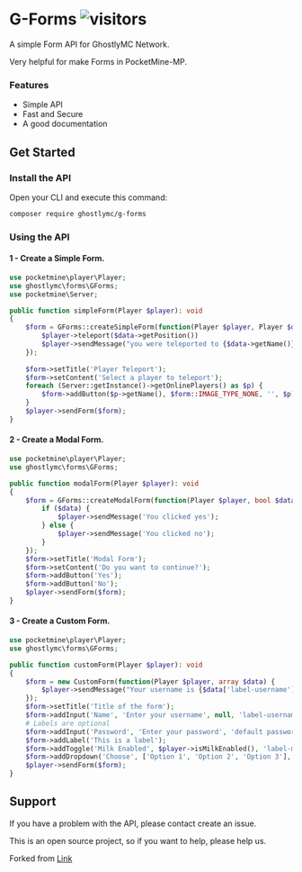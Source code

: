 # G-Forms ![visitors](https://visitor-badge.glitch.me/badge?page_id=G-Forms)

A simple Form API for GhostlyMC Network.

Very helpful for make Forms in PocketMine-MP.

### Features

- Simple API
- Fast and Secure
- A good documentation

## Get Started

### Install the API
Open your CLI and execute this command:

```bash
composer require ghostlymc/g-forms
```

### Using the API
#### 1 - Create a Simple Form.

```php
use pocketmine\player\Player;
use ghostlymc\forms\GForms;
use pocketmine\Server;

public function simpleForm(Player $player): void
{
    $form = GForms::createSimpleForm(function(Player $player, Player $data) {
        $player->teleport($data->getPosition())
        $player->sendMessage("you were teleported to {$data->getName()}");
    });
    
    $form->setTitle('Player Teleport');
    $form->setContent('Select a player to teleport');
    foreach (Server::getInstance()->getOnlinePlayers() as $p) {
        $form->addButton($p->getName(), $form::IMAGE_TYPE_NONE, '', $p);
    }
    $player->sendForm($form);
}
```
#### 2 - Create a Modal Form.

```php
use pocketmine\player\Player;
use ghostlymc\forms\GForms;

public function modalForm(Player $player): void
{
    $form = GForms::createModalForm(function(Player $player, bool $data) {
        if ($data) {
            $player->sendMessage('You clicked yes');
        } else {
            $player->sendMessage('You clicked no');
        }
    });
    $form->setTitle('Modal Form');
    $form->setContent('Do you want to continue?');
    $form->addButton('Yes');
    $form->addButton('No');
    $player->sendForm($form);
}
```

#### 3 - Create a Custom Form.

```php
use pocketmine\player\Player;
use ghostlymc\forms\GForms;

public function customForm(Player $player): void
{
    $form = new CustomForm(function(Player $player, array $data) {
        $player->sendMessage("Your username is {$data['label-username']}");
    });
    $form->setTitle('Title of the form');
    $form->addInput('Name', 'Enter your username', null, 'label-username');
    # Labels are optional
    $form->addInput('Password', 'Enter your password', 'default password', 'label-password');
    $form->addLabel('This is a label');
    $form->addToggle('Milk Enabled', $player->isMilkEnabled(), 'label-milk');
    $form->addDropdown('Choose', ['Option 1', 'Option 2', 'Option 3'], 0, 'label-dropdown');
    $player->sendForm($form);
}
```

## Support
If you have a problem with the API, please contact create an issue.

This is an open source project, so if you want to help, please help us.

Forked from [Link](https://github.com/jojoe77777/FormAPI)
